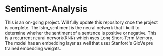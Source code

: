 # Sentiment-Analysis
This is an on-going project. Will fully update this repository once the project is complete.
The lstm_sentiment is the neural network that I built to determine whether the sentiment of a sentence is positive or negative. This is a recurrent neural network(RNN) which uses Long Short-Term Memory. The model has an embedding layer as well that uses Stanford's GloVe pre trained embedding weights.
